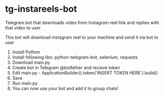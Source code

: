 # tg-instareels-bot
Telegram bot that downloads video from Instagram reel link and replies with that video to user

This bot will download instagram reel to your machine and send it via bot to user

1. Install Python
2. Install following libs: python-telegram-bot, selenium, requests
3. Download main.py
4. Create bot in Telegram @botfather and recieve token
5. Edit main.py - ApplicationBuilder().token('INSERT TOKEN HERE').build()
6. Save
7. Run main.py
8. You can now use your bot and add it to group chats!
